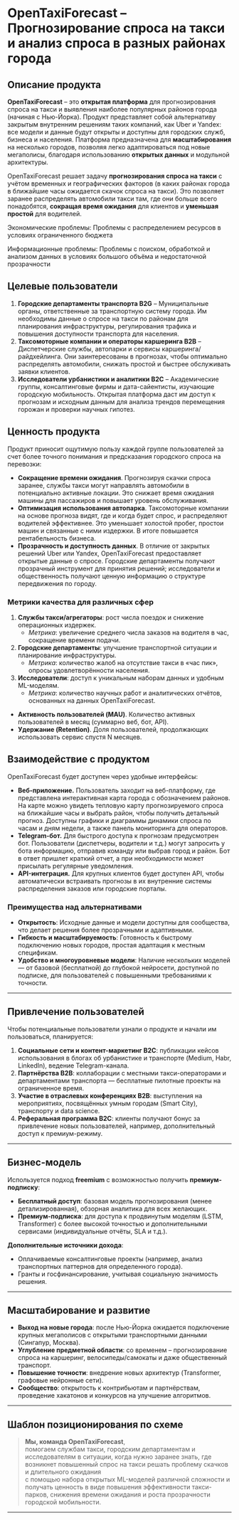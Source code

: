 # OpenTaxiForecast – Прогнозирование спроса на такси и анализ спроса в разных районах города

## Описание продукта

**OpenTaxiForecast** – это **открытая платформа** для прогнозирования спроса на такси и выявления наиболее популярных районов города (начиная с Нью-Йорка). Продукт представляет собой альтернативу закрытым внутренним решениям таких компаний, как Uber и Yandex: все модели и данные будут открыты и доступны для городских служб, бизнеса и населения. Платформа предназначена для **масштабирования** на несколько городов, позволяя легко адаптироваться под новые мегаполисы, благодаря использованию **открытых данных** и модульной архитектуры.  

OpenTaxiForecast решает задачу **прогнозирования спроса на такси** с учётом временных и географических факторов (в каких районах города в ближайшие часы ожидается скачок спроса на такси). Это позволяет заранее распределять автомобили такси там, где они больше всего понадобятся, **сокращая время ожидания** для клиентов и **уменьшая простой** для водителей.

Экономические проблемы: Проблемы с распределением ресурсов в условиях ограниченного бюджета

Информационные проблемы: Проблемы с поиском, обработкой и анализом данных в условиях большого объёма и недостаточной прозрачности

## Целевые пользователи

1. **Городские департаменты транспорта B2G** – Муниципальные органы, ответственные за транспортную систему города. Им необходимы данные о спросе на такси по районам для планирования инфраструктуры, регулирования трафика и повышения доступности транспорта для населения.  
2. **Таксомоторные компании и операторы каршеринга B2B** – Диспетчерские службы, автопарки и сервисы каршеринга/райдхейлинга. Они заинтересованы в прогнозах, чтобы оптимально распределять автомобили, снижать простой и быстрее обслуживать заявки клиентов.  
3. **Исследователи урбанистики и аналитики B2C** – Академические группы, консалтинговые фирмы и дата-сайентисты, изучающие городскую мобильность. Открытая платформа даст им доступ к прогнозам и исходным данным для анализа трендов перемещения горожан и проверки научных гипотез.

## Ценность продукта

Продукт приносит ощутимую пользу каждой группе пользователей за счет более точного понимания и предсказания городского спроса на перевозки:

- **Сокращение времени ожидания**. Прогнозируя скачки спроса заранее, службы такси могут направлять автомобили в потенциально активные локации. Это снижает время ожидания машины для пассажиров и повышает уровень обслуживания.  
- **Оптимизация использования автопарка**. Таксомоторные компании на основе прогноза видят, где и когда будет спрос, и распределяют водителей эффективнее. Это уменьшает холостой пробег, простои машин и связанные с ними издержки. В итоге повышается рентабельность бизнеса.  
- **Прозрачность и доступность данных**. В отличие от закрытых решений Uber или Yandex, OpenTaxiForecast предоставляет открытые данные о спросе. Городские департаменты получают прозрачный инструмент для принятия решений; исследователи и общественность получают ценную информацию о структуре передвижения по городу.

### Метрики качества для различных сфер
1. **Службы такси/агрегаторы**: рост числа поездок и снижение операционных издержек.  
   - *Метрика*: увеличение среднего числа заказов на водителя в час, сокращение времени подачи.  
2. **Городские департаменты**: улучшение транспортной ситуации и планирование инфраструктуры.  
   - *Метрика*: количество жалоб на отсутствие такси в «час пик», опросы удовлетворённости населения.  
3. **Исследователи**: доступ к уникальным наборам данных и удобным ML-моделям.  
   - *Метрика*: количество научных работ и аналитических отчётов, основанных на данных OpenTaxiForecast.
- **Активность пользователей (MAU)**. Количество активных пользователей в месяц (суммарно веб, бот, API).  
- **Удержание (Retention)**. Доля пользователей, продолжающих использовать сервис спустя N месяцев.  

## Взаимодействие с продуктом

OpenTaxiForecast будет доступен через удобные интерфейсы:

- **Веб-приложение.** Пользователь заходит на веб-платформу, где представлена интерактивная карта города с обозначением районов. На карте можно увидеть тепловую карту прогнозируемого спроса на ближайшие часы и выбрать район, чтобы получить детальный прогноз. Доступны графики и диаграммы динамики спроса по часам и дням недели, а также панель мониторинга для операторов.  
- **Telegram-бот.** Для быстрого доступа к прогнозам предусмотрен бот. Пользователи (диспетчеры, водители и т.д.) могут запросить у бота информацию, отправив команду или выбрав город и район. Бот в ответ пришлет краткий отчет, а при необходимости может присылать регулярные уведомления.  
- **API-интеграция.** Для крупных клиентов будет доступен API, чтобы автоматически встраивать прогнозы в их внутренние системы распределения заказов или городские порталы.

### Преимущества над альтернативами
- **Открытость**: Исходные данные и модели доступны для сообщества, что делает решения более прозрачными и адаптивными.  
- **Гибкость и масштабируемость**: Готовность к быстрому подключению новых городов, простая адаптация к местным спецификам.  
- **Удобство и многоуровневые модели**: Наличие нескольких моделей — от базовой (бесплатной) до глубокой нейросети, доступной по подписке, для пользователей с повышенными требованиями к точности.

---

## Привлечение пользователей

Чтобы потенциальные пользователи узнали о продукте и начали им пользоваться, планируется:

1. **Социальные сети и контент-маркетинг B2C**: публикации кейсов использования в блогах об урбанистике и транспорте (Medium, Habr, LinkedIn), ведение Telegram-канала.  
2. **Партнёрства B2B**: коллаборации с местными такси-операторами и департаментами транспорта — бесплатные пилотные проекты на ограниченное время.  
3. **Участие в отраслевых конференциях B2B**: выступления на мероприятиях, посвящённых умным городам (Smart City), транспорту и data science.  
4. **Реферальная программа B2C**: клиенты получают бонус за привлечение новых пользователей, например, дополнительный доступ к премиум-режиму.

---

## Бизнес-модель

Используется подход **freemium** с возможностью получить **премиум-подписку**:

- **Бесплатный доступ**: базовая модель прогнозирования (менее детализированная), обзорная аналитика для всех желающих.  
- **Премиум-подписка**: для доступа к продвинутым моделям (LSTM, Transformer) с более высокой точностью и дополнительными сервисами (индивидуальные отчёты, SLA и т.д.).

**Дополнительные источники дохода**:  
- Оплачиваемые консалтинговые проекты (например, анализ транспортных паттернов для определенного города).  
- Гранты и госфинансирование, учитывая социальную значимость решения.

---

## Масштабирование и развитие

- **Выход на новые города**: после Нью-Йорка ожидается подключение крупных мегаполисов с открытыми транспортными данными (Сингапур, Москва).  
- **Углубление предметной области**: со временем – прогнозирование спроса на каршеринг, велосипеды/самокаты и даже общественный транспорт.  
- **Повышение точности**: внедрение новых архитектур (Transformer, графовые нейронные сети).  
- **Сообщество**: открытость к контрибьютам и партнёрствам, проведение хакатонов и конкурсов на улучшение алгоритмов.

---

## Шаблон позиционирования по схеме

> **Мы, команда OpenTaxiForecast**,  
> помогаем службам такси, городским департаментам и исследователям
> в ситуации, когда нужно заранее знать, где возникнет повышенный спрос на такси
> решать проблему скачков и длительного ожидания  
> с помощью набора открытых ML-моделей различной сложности 
> и получать ценность в виде повышения эффективности такси-парков, снижения времени ожидания и роста прозрачности городской мобильности.

---